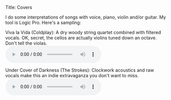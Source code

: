 Title: Covers

I do some interpretations of songs with voice, piano, violin and/or guitar. My tool is Logic Pro. Here's a sampling:

Viva la Vida (Coldplay): A dry woody string quartet combined with filtered vocals. OK, secret, the cellos are actually violins tuned down an octave. Don't tell the violas.  
<audio controls>
  <source src="http://wanganzhou.com/music/viva-la-vida.mp3" type="audio/mpeg">
  Your browser does not support the audio tag.
</audio>

Under Cover of Darkness (The Strokes): Clockwork acoustics and raw vocals make this an indie extravaganza you don't want to miss.  
<audio controls>
  <source src="http://wanganzhou.com/music/under-cover-of-darkness.mp3" type="audio/mpeg">
</audio>